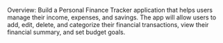 Overview:
Build a Personal Finance Tracker application that helps users manage their income, expenses, and savings. The app will allow users to add, edit, delete, and categorize their financial transactions, view their financial summary, and set budget goals.

